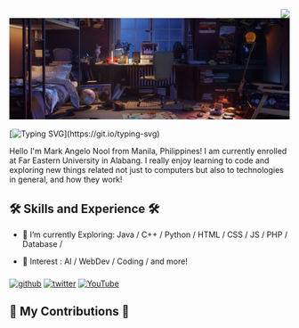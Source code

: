<img align="right" src="https://visitor-badge.laobi.icu/badge?page_id=NoolAngelo/NoolAngelo" />

<img src="https://github.com/NoolAngelo/NoolAngelo/blob/main/Banner.jpg" width="900"/>

[![Typing SVG](https://readme-typing-svg.herokuapp.com?font=Bungee+Spice&size=31&pause=1000&random=false&width=435&lines=Hi!+%F0%9F%96%90;I'm+Mark+Angelo+Nool!)](https://git.io/typing-svg)

Hello I'm Mark Angelo Nool from Manila, Philippines! I am currently enrolled at Far Eastern University in Alabang. I really enjoy learning to code and exploring new things related not just to computers but also to technologies in general, and how they work!

##

<h2> 🛠 Skills and Experience 🛠 </h2>

- 📖 I’m currently Exploring: Java / C++ / Python / HTML / CSS / JS / PHP / Database /

* 🤔 Interest : AI / WebDev / Coding / and more!

###

[<img src='https://cdn.jsdelivr.net/npm/simple-icons@3.0.1/icons/github.svg' alt='github' height='40'>](https://github.com/NoolAngelo) [<img src='https://cdn.jsdelivr.net/npm/simple-icons@3.0.1/icons/twitter.svg' alt='twitter' height='40'>](https://twitter.com/@NoolAngelo) [<img src='https://cdn.jsdelivr.net/npm/simple-icons@3.0.1/icons/youtube.svg' alt='YouTube' height='40'>](http://www.youtube.com/@setsunaPH)

####

<h2> 🐍 My Contributions 🐍
</h2>
<br>
